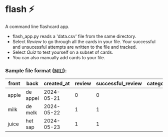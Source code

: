 # flash ⚡

A command line flashcard app. 
- flash_app.py reads a 'data.csv' file from the same directory.
- Select *Review* to go through all the cards in your file. Your successful and unsucessful attempts are written to the file and tracked.
- Select *Quiz* to test yourself on a subset of cards.
- You can also manually add cards to your file. 

### Sample file format (🇳🇱):
| front   | back    | created_at | review | successful_review | category | example | pronunciation |
|---------|---------|------------|--------|-------------------|----------|---------|---------------|
| apple   | de appel| 2024-05-21 | 0      | 0                 |          |         |               |
| milk    | de melk | 2024-05-22 | 1      | 1                 |          |         |               |
| juice   | het sap | 2024-05-23 | 1      | 1                 |          |         |               |